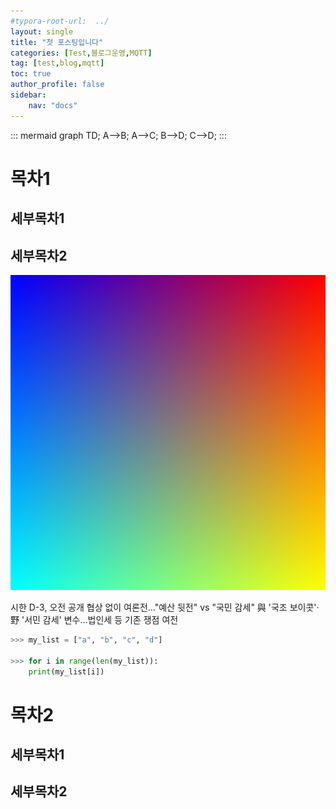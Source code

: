 ```yaml
---
#typora-root-url:  ../
layout: single
title: "첫 포스팅입니다"
categories: [Test,블로그운영,MQTT]
tag: [test,blog,mqtt]
toc: true
author_profile: false
sidebar:
    nav: "docs"
---
```


::: mermaid
graph TD;
    A-->B;
    A-->C;
    B-->D;
    C-->D;
:::


# 목차1

  ## 세부목차1

## 세부목차2




![pnggrad16rgb](./../images/2022-12-02-first/pnggrad16rgb.png)









시한 D-3, 오전 공개 협상 없이 여론전…"예산 뒷전" vs "국민 감세"
與 '국조 보이콧'·野 '서민 감세' 변수…법인세 등 기존 쟁점 여전

```python
>>> my_list = ["a", "b", "c", "d"]

>>> for i in range(len(my_list)):
	print(my_list[i])
```









# 목차2

  ## 세부목차1

## 세부목차2



